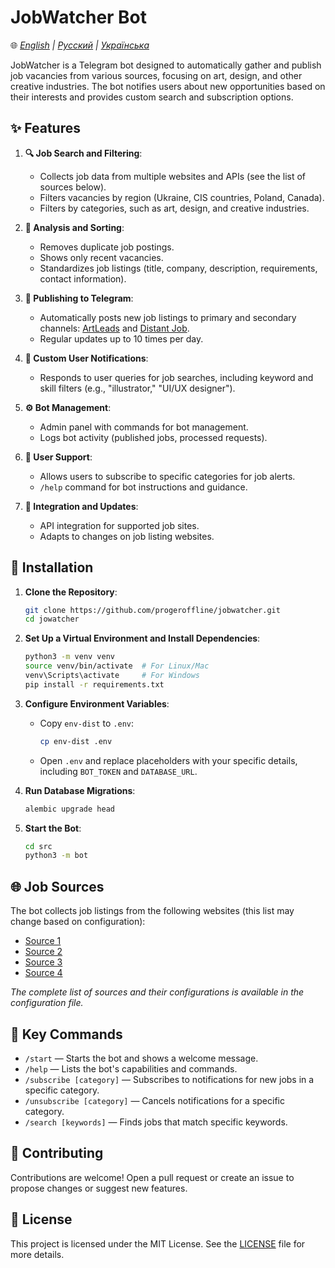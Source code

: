 # JobWatcher Bot

🌐 *[English](README.md) | [Русский](README_RU.md) | [Українська](README_UA.md)*

JobWatcher is a Telegram bot designed to automatically gather and publish job vacancies from various sources, focusing on art, design, and other creative industries. The bot notifies users about new opportunities based on their interests and provides custom search and subscription options.

## ✨ Features

1. **🔍 Job Search and Filtering**:
   - Collects job data from multiple websites and APIs (see the list of sources below).
   - Filters vacancies by region (Ukraine, CIS countries, Poland, Canada).
   - Filters by categories, such as art, design, and creative industries.

2. **🧹 Analysis and Sorting**:
   - Removes duplicate job postings.
   - Shows only recent vacancies.
   - Standardizes job listings (title, company, description, requirements, contact information).

3. **📢 Publishing to Telegram**:
   - Automatically posts new job listings to primary and secondary channels: [ArtLeads](https://t.me/artleads) and [Distant Job](https://t.me/distant_job).
   - Regular updates up to 10 times per day.

4. **🔔 Custom User Notifications**:
   - Responds to user queries for job searches, including keyword and skill filters (e.g., "illustrator," "UI/UX designer").
   
5. **⚙️ Bot Management**:
   - Admin panel with commands for bot management.
   - Logs bot activity (published jobs, processed requests).

6. **💬 User Support**:
   - Allows users to subscribe to specific categories for job alerts.
   - `/help` command for bot instructions and guidance.

7. **🔗 Integration and Updates**:
   - API integration for supported job sites.
   - Adapts to changes on job listing websites.

## 🚀 Installation

1. **Clone the Repository**:
   ```bash
   git clone https://github.com/progeroffline/jobwatcher.git
   cd jowatcher
   ```

2. **Set Up a Virtual Environment and Install Dependencies**:
   ```bash
   python3 -m venv venv
   source venv/bin/activate  # For Linux/Mac
   venv\Scripts\activate     # For Windows
   pip install -r requirements.txt
   ```

3. **Configure Environment Variables**:
   - Copy `env-dist` to `.env`:
     ```bash
     cp env-dist .env
     ```
   - Open `.env` and replace placeholders with your specific details, including `BOT_TOKEN` and `DATABASE_URL`.

4. **Run Database Migrations**:
   ```bash
   alembic upgrade head
   ```

5. **Start the Bot**:
   ```bash
   cd src
   python3 -m bot
   ```

## 🌐 Job Sources

The bot collects job listings from the following websites (this list may change based on configuration):
- [Source 1](https://example.com)
- [Source 2](https://example.com)
- [Source 3](https://example.com)
- [Source 4](https://example.com)

*The complete list of sources and their configurations is available in the configuration file.*

## 🔑 Key Commands

- `/start` — Starts the bot and shows a welcome message.
- `/help` — Lists the bot's capabilities and commands.
- `/subscribe [category]` — Subscribes to notifications for new jobs in a specific category.
- `/unsubscribe [category]` — Cancels notifications for a specific category.
- `/search [keywords]` — Finds jobs that match specific keywords.

## 🤝 Contributing

Contributions are welcome! Open a pull request or create an issue to propose changes or suggest new features.

## 📄 License

This project is licensed under the MIT License. See the [LICENSE](LICENSE) file for more details.

